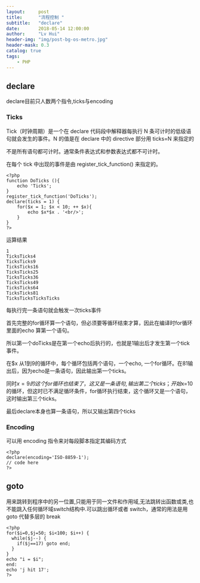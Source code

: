 ```yaml
---
layout:     post
title:      "流程控制 "
subtitle:   "declare"
date:       2018-05-14 12:00:00
author:     "Lv Hui"
header-img: "img/post-bg-os-metro.jpg"
header-mask: 0.3
catalog: true
tags:
    - PHP
---
```


## declare

declare目前只人数两个指令,ticks与encoding

### Ticks

Tick（时钟周期）是一个在 declare 代码段中解释器每执行 N 条可计时的低级语句就会发生的事件。N 的值是在 declare 中的 directive 部分用 ticks=N 来指定的

不是所有语句都可计时。通常条件表达式和参数表达式都不可计时。

在每个 tick 中出现的事件是由 register_tick_function() 来指定的。

```
<?php
function DoTicks (){
	echo 'Ticks';
} 
register_tick_function('DoTicks');
declare(ticks = 1) {
	for($x = 1; $x < 10; ++ $x){
		echo $x*$x . '<br/>';
	}
}
?>
```

运算结果

```
1
TicksTicks4
TicksTicks9
TicksTicks16
TicksTicks25
TicksTicks36
TicksTicks49
TicksTicks64
TicksTicks81
TicksTicksTicksTicks
```

每执行完一条语句就会触发一次ticks事件

首先完整的for循环算一个语句，但必须要等循环结束才算，因此在编译时for循环里面的echo 算第一个语句。

所以第一个doTicks是在第一个echo后执行的，也就是1输出后才发生第一个tick事件。

在$x 从1到9的循环中，每个循环包括两个语句，一个echo, 一个for循环。在81输出后，因为echo是一条语句，因此输出第一个ticks。

同时$x=9的这个for循环也结束了，这又是一条语句,输出第二个ticks；开始$x=10的循环，但这时已不满足循环条件，for循环执行结束，这个循环又是一个语句，这时输出第三个ticks。

最后declare本身也算一条语句，所以又输出第四个ticks

### Encoding

可以用 encoding 指令来对每段脚本指定其编码方式

```
<?php
declare(encoding='ISO-8859-1');
// code here
?>
```

## goto

用来跳转到程序中的另一位置,只能用于同一文件和作用域,无法跳转出函数或类,也不能跳入任何循环域switch结构中.可以跳出循环或者 switch，通常的用法是用 goto 代替多层的 break

```
<?php
for($i=0,$j=50; $i<100; $i++) {
  while($j--) {
    if($j==17) goto end; 
  }  
}
echo "i = $i";
end:
echo 'j hit 17';
?>
```
